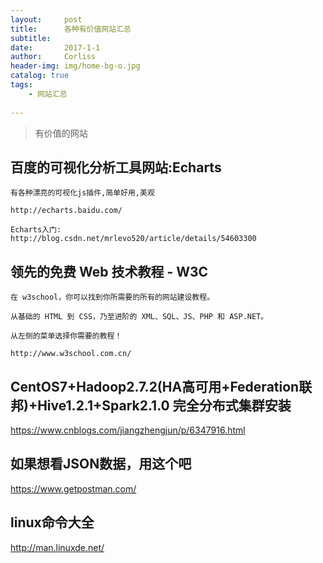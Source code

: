 ```yaml
---
layout:     post
title:      各种有价值网站汇总
subtitle:   
date:       2017-1-1
author:     Corliss
header-img: img/home-bg-o.jpg
catalog: true
tags:
    - 网站汇总
    
---
```



>有价值的网站

## 百度的可视化分析工具网站:Echarts
	
	有各种漂亮的可视化js插件,简单好用,美观
	
	http://echarts.baidu.com/
	
 	Echarts入门:
	http://blog.csdn.net/mrlevo520/article/details/54603300

## 领先的免费 Web 技术教程 - W3C

	在 w3school，你可以找到你所需要的所有的网站建设教程。
	
	从基础的 HTML 到 CSS，乃至进阶的 XML、SQL、JS、PHP 和 ASP.NET。
	
	从左侧的菜单选择你需要的教程！
	
	http://www.w3school.com.cn/

## CentOS7+Hadoop2.7.2(HA高可用+Federation联邦)+Hive1.2.1+Spark2.1.0 完全分布式集群安装
https://www.cnblogs.com/jiangzhengjun/p/6347916.html


## 如果想看JSON数据，用这个吧 
https://www.getpostman.com/

## linux命令大全 
http://man.linuxde.net/